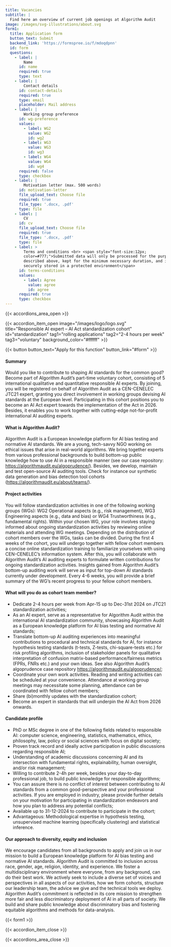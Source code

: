 ```yaml
---
title: Vacancies
subtitle: |
  Find here an overview of current job openings at Algorithm Audit
image: /images/svg-illustrations/about.svg
form1:
  title: Application form
  button_text: Submit
  backend_link: 'https://formspree.io/f/mdoqdpnn'
  id: form
  questions:
    - label: |
        Name
      id: name
      required: true
      type: text
    - label: |
        Contact details
      id: contact-details
      required: true
      type: email
      placeholder: Mail address
    - label: |
        Working group preference
      id: wg-preference
      values:
        - label: WG2
          value: WG2
          id: wg2
        - label: WG3
          value: WG3
          id: wg3
        - label: WG4
          value: WG4
          id: wg4
      required: false
      type: checkbox
    - label: |
        Motivation letter (max. 500 words)
      id: motivation-letter
      file_upload_text: Choose file
      required: true
      file_type: '.docx, .pdf'
      type: file
    - label: |
        CV
      id: cv
      file_upload_text: Choose file
      required: true
      file_type: '.docx, .pdf'
      type: file
    - label: >
        Terms and conditions <br> <span style="font-size:12px;
        color=#777;">Submitted data will only be processed for the purpose
        described above, kept for the minimum necessary duration, and is
        securely stored in a protected environment</span>
      id: terms-conditions
      values:
        - label: Agree
          value: agree
          id: agree
      required: true
      type: checkbox
---
```


{{< accordions_area_open >}}

{{< accordion_item_open image="/images/logo/logo.svg" title="Responsible AI expert – AI Act standardization cohort" id="standardization" tag1="rolling applications" tag2="2-4 hours per week" tag3="voluntary" background_color="#ffffff" >}}

{{< button button_text="Apply for this function" button_link="#form" >}}

#### Summary

Would you like to contribute to shaping AI standards
for the common good? Become part of Algorithm Audit’s part-time voluntary cohort,
consisting of 5 international qualitative and quantitative responsible AI
experts. By joining, you will be registered on behalf of Algorithm Audit as a CEN-CENELEC
JTC21 expert, granting you direct involvement in working groups devising AI
standards at the European level. Participating in this cohort positions you to
become an AI Act expert towards the implementation of the Act in 2026. Besides,
it enables you to work together with cutting-edge not-for-profit international AI
auditing experts.

#### What is Algorithm Audit?

Algorithm Audit is a European knowledge platform for
AI bias testing and normative AI standards. We are a young, tech-savvy NGO working
on ethical issues that arise in real-world algorithms. We bring together
experts from various professional backgrounds to build bottom-up public
knowledge how to use AI in a responsible manner (see our case repository: https://algorithmaudit.eu/algoprudence/).
Besides, we develop, maintain and test open-source AI auditing tools. Check for
instance our synthetic data generation and bias detection tool cohorts (https://algorithmaudit.eu/about/teams/).

#### &#xA;Project activities

You will follow standardization activities in one of
the following working groups (WGs): WG2 Operational aspects (e.g., risk
management), WG3 Engineering aspects (e.g., data and bias) or WG4
Trustworthiness (e.g., fundamental rights). Within your chosen WG, your role
involves staying informed about ongoing standardization activities by reviewing
online materials and attending WG meetings. Depending on the distribution of
cohort members over the WGs, tasks can be divided. During the first 4 weeks of
the cohort, you will undergo together with fellow cohort members a concise online
standardization training to familiarize yourselves with using CEN-CENELEC’s
information system. After this, you will collaborate with Algorithm Audit’s AI
auditing experts to formulate written contributions for ongoing standardization
activities. Insights gained from Algorithm Audit’s bottom-up auditing work will
serve as input for top-down AI standards currently under development. Every 4-6
weeks, you will provide a brief summary of the WG’s recent progress to your
fellow cohort members.

#### &#xA;&#xA;What will you do as cohort team member?   

* Dedicate 2-4 hours per week from Apr-15 up to Dec-31st
  2024 on JTC21 standardization activities;
* As an AI expert, serve as a representative for Algorithm
  Audit within the international AI standardization community, showcasing
  Algorithm Audit as a European knowledge platform for AI bias testing and
  normative AI standards;
* Translate bottom-up AI auditing experiences into meaningful contributions to procedural and technical standards for AI, for instance hypothesis testing standards (t-tests, Z-tests, chi-square-tests etc.)
  for risk profiling algorithms, inclusion of stakeholder panels for qualitative
  interpretation of confusion matrix-based performance/fairness metrics (FPRs, FNRs
  etc.) and your own ideas. See also Algorithm Audit’s algoprudence case repository
  https://algorithmaudit.eu/algoprudence/;
* Coordinate your own work activities. Reading and writing activities can be scheduled at your convenience. Attendance at working group meetings may necessitate some planning, attendance can be coordinated with fellow cohort members;
* Share (bi)monthly updates with the standardization cohort;
* Become an expert in standards that will underpin the AI Act from 2026 onwards.

#### Candidate profile

* PhD or MSc degree in one of the following fields
  related to responsible AI: computer science, engineering, statistics,
  mathematics, ethics, philosophy, law, policy or social sciences with focus on digital society;
* Proven track record and ideally active
  participation in public discussions regarding responsible AI;
* Understanding of academic discussions concerning AI and its intersection
  with fundamental rights, explainability, human oversight, and/or risk management;
* Willing to contribute 2-4h per week, besides your day-to-day
  professional job, to build public knowledge for responsible algorithms;
* You can assure there is no conflict of interest
  between contributing to AI standards from a common good-perspective and your
  professional activities. If you are employed in industry, please provide
  further details on your motivation for participating in standardization endeavors and
  how you plan to address any potential conflicts;
* Available up to 31-12-2024 to contribute to participate
  in the cohort;
* Advantageous: Methodological expertise in hypothesis
  testing, unsupervised machine learning (specifically clustering) and
  statistical inference.

#### Our approach to diversity, equity and inclusion

We
encourage candidates from all backgrounds to apply and join us in our mission
to build a European knowledge platform for AI bias testing
and normative AI standards. Algorithm Audit is committed to inclusion across race, gender, age,
religion, identity, and experience. We foster a multidisciplinary environment
where everyone, from any background, can do their best work. We actively seek
to include a diverse set of voices and perspectives in all aspects of our activities,
how we form cohorts, structure our leadership team, the advice we give and the
technical tools we deploy. Algorithm Audit’s commitment is reflected in its
core mission to strengthen more fair and less discriminatory deployment of AI
in all parts of society. We build and share public knowledge about
discriminatory bias and fostering equitable algorithms and methods for
data-analysis.

{{< form1 >}}

{{< accordion_item_close >}}

{{< accordions_area_close >}}

